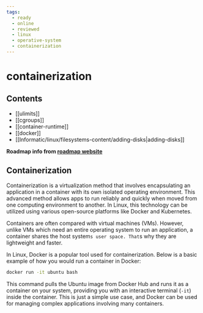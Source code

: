 ```yaml
---
tags:
  - ready
  - online
  - reviewed
  - linux
  - operative-system
  - containerization
---
```


# containerization

## Contents

- [[ulimits]]
- [[cgroups]]
- [[container-runtime]]
- [[docker]]
- [[Informatic/linux/filesystems-content/adding-disks|adding-disks]]

__Roadmap info from [roadmap website](https://roadmap.sh/linux/containerization)__

## Containerization

Containerization is a virtualization method that involves encapsulating an application in a container with its own isolated operating environment. This advanced method allows apps to run reliably and quickly when moved from one computing environment to another. In Linux, this technology can be utilized using various open-source platforms like Docker and Kubernetes.

Containers are often compared with virtual machines (VMs). However, unlike VMs which need an entire operating system to run an application, a container shares the host system`s user space. That`s why they are lightweight and faster.

In Linux, Docker is a popular tool used for containerization. Below is a basic example of how you would run a container in Docker:

```bash
docker run -it ubuntu bash

```

This command pulls the Ubuntu image from Docker Hub and runs it as a container on your system, providing you with an interactive terminal (`-it`) inside the container. This is just a simple use case, and Docker can be used for managing complex applications involving many containers.
